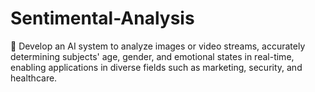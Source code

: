 # Sentimental-Analysis
 Develop an AI system to analyze images or video streams, accurately determining subjects' age, gender, and emotional states in real-time, enabling applications in diverse fields such as marketing, security, and healthcare.
